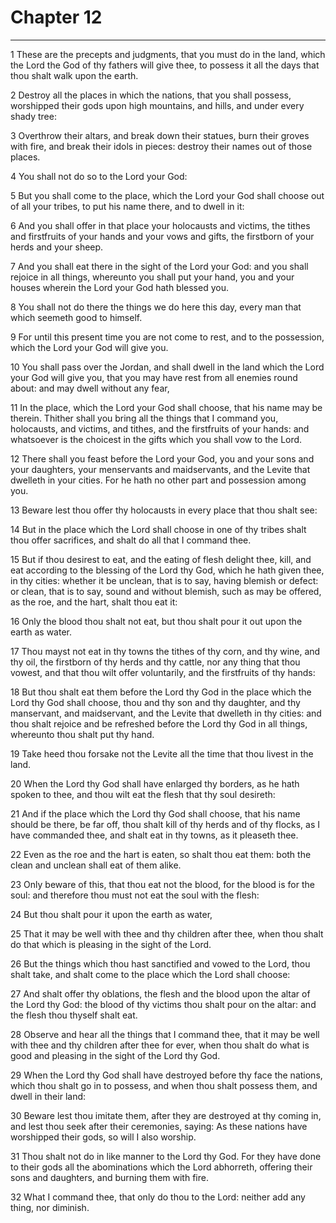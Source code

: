 # Chapter 12

***

1 These are the precepts and judgments, that you must do in the land, which the Lord the God of thy fathers will give thee, to possess it all the days that thou shalt walk upon the earth.

2 Destroy all the places in which the nations, that you shall possess, worshipped their gods upon high mountains, and hills, and under every shady tree:

3 Overthrow their altars, and break down their statues, burn their groves with fire, and break their idols in pieces: destroy their names out of those places.

4 You shall not do so to the Lord your God:

5 But you shall come to the place, which the Lord your God shall choose out of all your tribes, to put his name there, and to dwell in it:

6 And you shall offer in that place your holocausts and victims, the tithes and firstfruits of your hands and your vows and gifts, the firstborn of your herds and your sheep.

7 And you shall eat there in the sight of the Lord your God: and you shall rejoice in all things, whereunto you shall put your hand, you and your houses wherein the Lord your God hath blessed you.

8 You shall not do there the things we do here this day, every man that which seemeth good to himself.

9 For until this present time you are not come to rest, and to the possession, which the Lord your God will give you.

10 You shall pass over the Jordan, and shall dwell in the land which the Lord your God will give you, that you may have rest from all enemies round about: and may dwell without any fear,

11 In the place, which the Lord your God shall choose, that his name may be therein. Thither shall you bring all the things that I command you, holocausts, and victims, and tithes, and the firstfruits of your hands: and whatsoever is the choicest in the gifts which you shall vow to the Lord.

12 There shall you feast before the Lord your God, you and your sons and your daughters, your menservants and maidservants, and the Levite that dwelleth in your cities. For he hath no other part and possession among you.

13 Beware lest thou offer thy holocausts in every place that thou shalt see:

14 But in the place which the Lord shall choose in one of thy tribes shalt thou offer sacrifices, and shalt do all that I command thee.

15 But if thou desirest to eat, and the eating of flesh delight thee, kill, and eat according to the blessing of the Lord thy God, which he hath given thee, in thy cities: whether it be unclean, that is to say, having blemish or defect: or clean, that is to say, sound and without blemish, such as may be offered, as the roe, and the hart, shalt thou eat it:

16 Only the blood thou shalt not eat, but thou shalt pour it out upon the earth as water.

17 Thou mayst not eat in thy towns the tithes of thy corn, and thy wine, and thy oil, the firstborn of thy herds and thy cattle, nor any thing that thou vowest, and that thou wilt offer voluntarily, and the firstfruits of thy hands:

18 But thou shalt eat them before the Lord thy God in the place which the Lord thy God shall choose, thou and thy son and thy daughter, and thy manservant, and maidservant, and the Levite that dwelleth in thy cities: and thou shalt rejoice and be refreshed before the Lord thy God in all things, whereunto thou shalt put thy hand.

19 Take heed thou forsake not the Levite all the time that thou livest in the land.

20 When the Lord thy God shall have enlarged thy borders, as he hath spoken to thee, and thou wilt eat the flesh that thy soul desireth:

21 And if the place which the Lord thy God shall choose, that his name should be there, be far off, thou shalt kill of thy herds and of thy flocks, as I have commanded thee, and shalt eat in thy towns, as it pleaseth thee.

22 Even as the roe and the hart is eaten, so shalt thou eat them: both the clean and unclean shall eat of them alike.

23 Only beware of this, that thou eat not the blood, for the blood is for the soul: and therefore thou must not eat the soul with the flesh:

24 But thou shalt pour it upon the earth as water,

25 That it may be well with thee and thy children after thee, when thou shalt do that which is pleasing in the sight of the Lord.

26 But the things which thou hast sanctified and vowed to the Lord, thou shalt take, and shalt come to the place which the Lord shall choose:

27 And shalt offer thy oblations, the flesh and the blood upon the altar of the Lord thy God: the blood of thy victims thou shalt pour on the altar: and the flesh thou thyself shalt eat.

28 Observe and hear all the things that I command thee, that it may be well with thee and thy children after thee for ever, when thou shalt do what is good and pleasing in the sight of the Lord thy God.

29 When the Lord thy God shall have destroyed before thy face the nations, which thou shalt go in to possess, and when thou shalt possess them, and dwell in their land:

30 Beware lest thou imitate them, after they are destroyed at thy coming in, and lest thou seek after their ceremonies, saying: As these nations have worshipped their gods, so will I also worship.

31 Thou shalt not do in like manner to the Lord thy God. For they have done to their gods all the abominations which the Lord abhorreth, offering their sons and daughters, and burning them with fire.

32 What I command thee, that only do thou to the Lord: neither add any thing, nor diminish.

